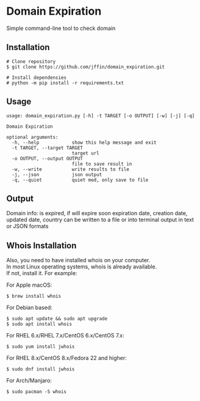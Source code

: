 # Domain Expiration

Simple command-line tool to check domain

## Installation
```
# Clone repository
$ git clone https://github.com/jffin/domain_expiration.git

# Install dependensies
# python -m pip install -r requirements.txt
```

## Usage
```.env
usage: domain_expiration.py [-h] -t TARGET [-o OUTPUT] [-w] [-j] [-q]

Domain Expiration

optional arguments:
  -h, --help            show this help message and exit
  -t TARGET, --target TARGET
                        target url
  -o OUTPUT, --output OUTPUT
                        file to save result in
  -w, --write           write results to file
  -j, --json            json output
  -q, --quiet           quiet mod, only save to file
```

## Output
Domain info:
is expired, if will expire soon
expiration date, creation date, updated date, country
can be written to a file or into terminal output in text or JSON formats


## Whois Installation
Also, you need to have installed whois on your computer.<br>
In most Linux operating systems, whois is already available.<br>
If not, install it. For example:

For Apple macOS:
```
$ brew install whois
```

For Debian based:
```
$ sudo apt update && sudo apt upgrade
$ sudo apt install whois
```

For RHEL 6.x/RHEL 7.x/CentOS 6.x/CentOS 7.x:
```
$ sudo yum install jwhois
```

For RHEL 8.x/CentOS 8.x/Fedora 22 and higher:
```
$ sudo dnf install jwhois
```

For Arch/Manjaro:
```
$ sudo pacman -S whois
```

